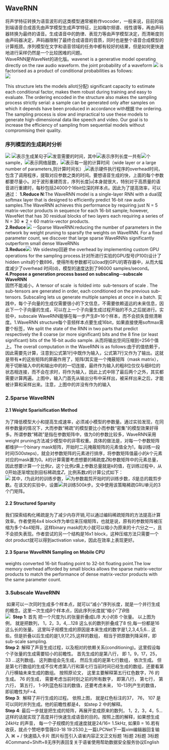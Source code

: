 ## WaveRNN
将声学特征转换为语音波形的这类模型通常被称作vocoder，一般来说，目前的端到端语音合成首先由声学模型生成声学特征，比如梅尔频谱、线性谱等，再由声码器转换为最终的语音。生成语音中的韵律、表现力等由声学模型决定，而清晰度则由声码器决定，声码器限制了最终合成语音的音质，同时也是整个语音合成模型的计算瓶颈。序列模型在文字和语音领域的任务中都有较好的结果，但是如何更快速地进行采样仍然是一个比较困难的问题。  
WaveRNN是WaveNet的进化版。wavenet is a generative model operating directly on the raw audio waveform. the joint probability of a waveform ![](https://latex.codecogs.com/png.image?\dpi{110}%20X={x_1,%20...,x_T}) is factorised as a product of conditional probabilities as follows:  
![](https://latex.codecogs.com/png.image?\dpi{110}%20p(X)=\prod%20_{t=1}^{T}p(x_t|x_1,%20...,x_{t-1}))

This structure lets the models allot(分配) significant capacity to estimate each conditional factor, makes them robust during training and easy to evaluate. The ordering encoded in the structure also makes the sampling process strictly serial: a sample can be generated only after samples on which it depends have been produced in accordance with根据 the ordering. The sampling process is slow and impractical to use these models to generate high-dimensional data like speech and video. Our goal is to increase the efficiency of sampling from sequential models without compromising their quality.  
 ### 序列模型的生成耗时分析
 ![](https://latex.codecogs.com/png.image?\dpi{110}%20T(u)=|u|\sum_{i=1}^N(c(op_i)+d(op_i)))  
 ![](https://latex.codecogs.com/png.image?\dpi{110}%20T(u))表示生成某句子![](https://latex.codecogs.com/png.image?\dpi{110}%20u)发音需要的时间，其中![](https://latex.codecogs.com/png.image?\dpi{110}%20u)表示序列长度一共有![](https://latex.codecogs.com/png.image?\dpi{110}%20|u|)个sample，![](https://latex.codecogs.com/png.image?\dpi{110}%20N)表示网络层数，![](https://latex.codecogs.com/png.image?\dpi{110}%20c(op_i))表示每一层的计算时间（wide layer or a large number of parameters,则计算时间长）,![](https://latex.codecogs.com/png.image?\dpi{110}%20d(op_i))表示硬件执行程序的overhead时间，包含了调用程序，提取对应参数之类的时间。要想语音生成的快，上面的每个参数都要尽量小。对于波形重建而言，序列长度|𝑢|本身就很大，特别对于高质量的语音进行重建时，每秒包括24000个16bit位深的样本点。因此为了提高效率，可以通过：  
 **1.Reduce N**:The WaveRNN model is a single-layer RNN with a dual双 softmax layer that is designed to efficiently predict 16-bit raw audio samples.The WaveRNN achieves this performance by requiring just N = 5 matrix-vector products in sequence for each 16-bit sample; however, WaveNet that has 30 residual blocks of two layers each requiring a series of N = 30 ∗ 2 = 60 matrix-vector products.  
 **2.Reduce ![](https://latex.codecogs.com/png.image?\dpi{110}%20c(op_i))** --Sparse WaveRNN:reducing the number of parameters in the network by weight pruning to sparsify the weights on WaveRNN. For a fixed parameter count, we discover that large sparse WaveRNNs significantly outperform small dense WaveRNNs  
 **3.Reduce![](https://latex.codecogs.com/png.image?\dpi{110}%20d(op_i))**: We sidestep回避 the overhead by implementing custom GPU operations for the sampling process.针对所进行实验的GPU型号(P100)设计了hidden units的个数896，使得所有参数都可以load到GPU的寄存器中，从而大幅度减少了overhead 时间(d)，模型的速度达到了96000 samples/second。  
 **4.Propose a generation process based on subscaling--subscale WaveRNN**  
 固然不能减小，A tensor of scale  is folded into  sub-tensors of scale . The  sub-tensors are generated in order, each conditioned on the previous sub-tensors. Subscaling lets us generate multiple samples at once in a batch. 实践中，每个子向量的生成仅需要很小的下文信息，不需要依赖遥远的未来信息，因此下一个子向量的生成，可以在上一个子向量生成过程开始的不久之后就进行。实验中，subscale WaveRNN能够在每一步产生𝐵=16个样本，而不会损失音频清晰度。1.WaveRNN structure每个音频样本点要生成16bit，如果直接使用softmax需要个标签，We split the state of the RNN in two parts that predict respectively the 8 coarse (or more significant) bits  and the 8 fine (or least significant) bits  of the 16-bit audio sample. 从而将输出空间压缩到=256个值上。The overall computation in the WaveRNN is as follows:由于的值依赖于，因此需要先计算，注意到公式第1行中既作为输入，公式第7行又作为了输出。这就是带有∗的这些矩阵的屏蔽作用了，矩阵𝐼其实是一个掩蔽矩阵（mask matrix），用于切断输入中的和输出中的的一切连接，最终作为输入的粗8位仅仅与细8位的状态相连接，而不会在求时，将作为输入，因此上式中除了最后两个之外，其实都需要计算两遍。上图中，输入门首先从输出分布中采样出，被采样出来之后，才能被计算和采样出来。注意，上图中的并没有作为的输入  
 ### 2.Sparse WaveRNN
 #### 2.1 Weight Sparisification Method
 为了降低模型大小和提高生成速率，必须减小模型的参数量。通过实验发现，在同样参数量的情况下，大而参数“稀疏”的模型要比小而参数“密集”的模型效果好得多。所谓参数“稀疏”是指在参数矩阵中，值为0的参数比较多，WaveRNN采用weight pruning方法减少模型中的非零权重。具体的做法是，对每一个参数矩阵都维护一个binary mask矩阵，开始时二元掩蔽矩阵的元素值全为1，每训练一段时间(500steps)，就会对参数矩阵的元素进行排序，将参数矩阵值最小的𝑘个元素对应的mask置为0。𝑘的计算需要考虑想要的稀疏度𝑍和参数矩阵中的元素总量，因此想要计算一个比例𝑧，这个比例𝑧乘上参数总量就是𝑘的值，在训练过程中，从0开始逐渐增加到目标稀疏度𝑍，比例系数𝑧的计算公式如下：  
 ![](https://latex.codecogs.com/png.image?\dpi{110}%20z=Z(1-(1-\frac{t-t_0}{S})^3))  
 其中，𝑡为此时的训练步数，![](https://latex.codecogs.com/png.image?\dpi{110}%20t_0)为参数裁剪开始时的训练步数，𝑆是总的裁剪步数。在该文的实验中，设置![](https://latex.codecogs.com/png.image?\dpi{110}%20t_0=1000,S=200k,)共训练500𝑘步。文中使用该策略稀疏GRU单元的3个门矩阵。  
 #### 2.2 Structured Sparsity
 我们探索结构化稀疏是为了减少内存开销,可以通过编码稀疏矩阵的方法提高计算效率。作者使用4x4 block作为单位来压缩矩阵，也就是说，原有的参数矩阵被压缩为多个4x4矩阵，这样binary mask的大小就可以缩小为原来的十六分之一，且不会损失表现。作者尝试的另一个结构是16x1 block，这种压缩方法只需要一个dot product就可以得到activation value，因此在效率上表现更好。  
 #### 2.3 Sparse WaveRNN Sampling on Mobile CPU
 weights converted 16-bit floating point to 32-bit floating point.The low memory overhead afforded by small blocks allows the sparse matrix-vector products to match the performance of dense matrix-vector products with the same parameter count.  
 ### 3.Subscale WaveRNN
 ![]()
 如果可以一次同时生成多个样本点，就可以“减小”序列长度，就是一个并行生成的概念。这里一次生成𝐵个样本点，因此序列长度就“缩小”了𝐵倍  
 ![](https://latex.codecogs.com/png.image?\dpi{110}%20T(u)=\frac{|u|}{B}\sum_{i=1}^N(c(op_i^B)+d(op_i^B)))  
 ![]()
 **Step 1**: 首先 把一个尺度为L的张量折叠成L/B 大小的B 个张量。 以上图为例， 就是把数列， 1，2，3，4,...128 这么长的数列折叠成了8 份,每一份都是16 这么长的张量。 这里叫子规模生成的原因是本来生成的数字是1,2,3,4,5,6... 这些。但是折叠以后生成的是1,9,17,25,这样的数组， 相当于把原数列降采样，即sub-scale sampling.  
 **Step 2**: 解释了声音生成过程，以及相对的依赖关系(conditioning)。这里假设每个子张量的生成需要较小的前瞻性。 首先生成的是第八行， 即 1，9，17，25，33 ...这列数组。 这列数组会先生成， 然后生成的是第七行数组， 依次生成。 但是第七行数组的生成不仅考虑第八行和第七行当前时间已经生成的数组，还要看第八行横轴未来生成的数组。 按照原论文， 这里主要解释第五行红色数字，76 的生成。 76 的生成， 需要考虑当前时刻之前的所有数字， 即第八行， 第七行， 第六行， 第五行， 1-9列蓝色标注的数值，还要考虑未来， 10-13列产生的数值， 即前瞻性为F=4.  
 **Step 3**:  解释了并行生成的过程。 依照上图， 就是红色标注的37， 76， 107 是可以同时并列生成。他的前瞻性都是4， 如step 2 中的解释。  
 **Step 4**: 最后一步就是把生成的矩阵，再展开变成原来的数列， 1，2，3，4，5...这样的话就实现了高度并行快速生成语音的目的。按照上图的解释，如果想生成 24kHz 的声音， 每一个子规模的生成速度就是24/16= 1.5kHz, 如果B = 16.若有收获，就点个赞吧李雪薇03-18 19:2530上一篇LPCNet下一篇vim编辑器回复输入  ⌘ + /  快速插入卡片 图片标签引入语雀内容正文正文标题 1标题 2标题 3标题 4Command+Shift+8无序列表回复关于语雀使用帮助数据安全服务协议English